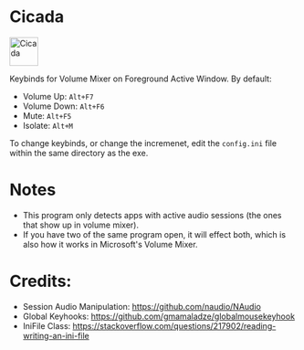 # Cicada

<img width="50" height="50" alt="Cicada" src="https://github.com/user-attachments/assets/2a3d1427-ec16-4803-8194-f8ff8f8c9e07" />


Keybinds for Volume Mixer on Foreground Active Window.
By default:
- Volume Up: `Alt+F7`
- Volume Down: `Alt+F6`
- Mute: `Alt+F5`
- Isolate: `Alt+M`

To change keybinds, or change the incremenet, edit the `config.ini` file within the same directory as the exe.

# Notes
- This program only detects apps with active audio sessions (the ones that show up in volume mixer).
- If you have two of the same program open, it will effect both, which is also how it works in Microsoft's Volume Mixer.

# Credits:
- Session Audio Manipulation: https://github.com/naudio/NAudio
- Global Keyhooks: https://github.com/gmamaladze/globalmousekeyhook
- IniFile Class: https://stackoverflow.com/questions/217902/reading-writing-an-ini-file
